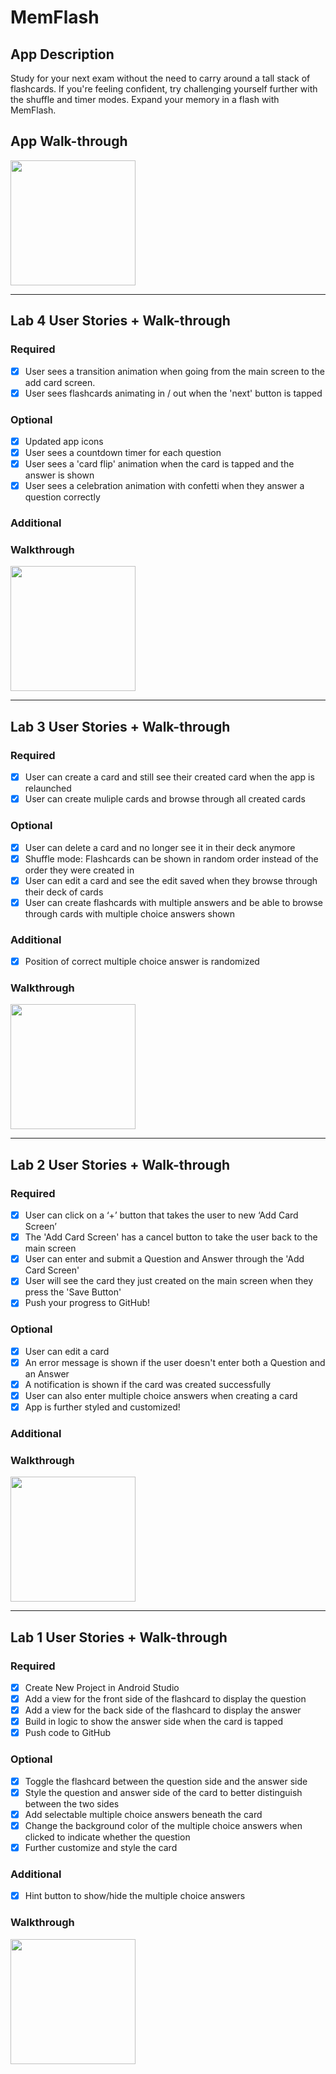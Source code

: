 # MemFlash

## App Description
Study for your next exam without the need to carry around a tall stack of flashcards.
If you're feeling confident, try challenging yourself further with the shuffle and timer modes.
Expand your memory in a flash with MemFlash.

## App Walk-through
<img src="https://i.imgur.com/QurLuY9.gif" width=200><br>

---

## Lab 4 User Stories + Walk-through
### Required
- [x] User sees a transition animation when going from the main screen to the add card screen.
- [x] User sees flashcards animating in / out when the 'next' button is tapped
### Optional
- [x] Updated app icons
- [x] User sees a countdown timer for each question
- [x] User sees a 'card flip' animation when the card is tapped and the answer is shown
- [x] User sees a celebration animation with confetti when they answer a question correctly
### Additional
### Walkthrough
<img src="https://i.imgur.com/QurLuY9.gif" width=200><br>

---

## Lab 3 User Stories + Walk-through
### Required
- [x] User can create a card and still see their created card when the app is relaunched
- [x] User can create muliple cards and browse through all created cards
### Optional
- [x] User can delete a card and no longer see it in their deck anymore
- [x] Shuffle mode: Flashcards can be shown in random order instead of the order they were created in
- [x] User can edit a card and see the edit saved when they browse through their deck of cards
- [x] User can create flashcards with multiple answers and be able to browse through cards with multiple choice answers shown
### Additional
- [x] Position of correct multiple choice answer is randomized
### Walkthrough
<img src="https://i.imgur.com/QKVr45R.gif" width=200><br>

---

## Lab 2 User Stories + Walk-through
### Required
- [x] User can click on a ‘+’ button that takes the user to new ‘Add Card Screen’
- [x] The 'Add Card Screen' has a cancel button to take the user back to the main screen
- [x] User can enter and submit a Question and Answer through the 'Add Card Screen'
- [x] User will see the card they just created on the main screen when they press the 'Save Button'
- [x] Push your progress to GitHub!
### Optional
- [x] User can edit a card
- [x] An error message is shown if the user doesn't enter both a Question and an Answer
- [x] A notification is shown if the card was created successfully
- [x] User can also enter multiple choice answers when creating a card
- [x] App is further styled and customized!
### Additional
### Walkthrough
<img src="https://i.imgur.com/mDiyuXg.gif" width=200><br>

---

## Lab 1 User Stories + Walk-through
### Required
- [x] Create New Project in Android Studio
- [x] Add a view for the front side of the flashcard to display the question
- [x] Add a view for the back side of the flashcard to display the answer
- [x] Build in logic to show the answer side when the card is tapped
- [x] Push code to GitHub
### Optional
- [x] Toggle the flashcard between the question side and the answer side
- [x] Style the question and answer side of the card to better distinguish between the two sides
- [x] Add selectable multiple choice answers beneath the card
- [x] Change the background color of the multiple choice answers when clicked to indicate whether the question
- [x] Further customize and style the card
### Additional
- [x] Hint button to show/hide the multiple choice answers
### Walkthrough
<img src="https://i.imgur.com/qjYDtMe.gif" width=200><br>
